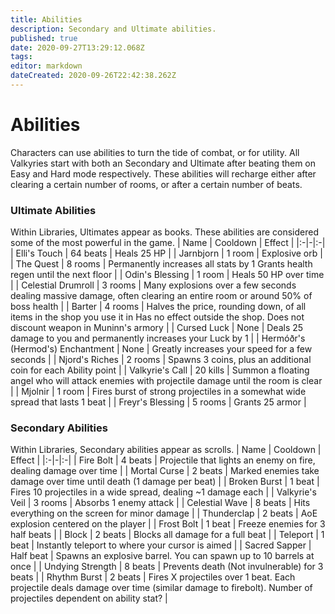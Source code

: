 ```yaml
---
title: Abilities
description: Secondary and Ultimate abilities.
published: true
date: 2020-09-27T13:29:12.068Z
tags: 
editor: markdown
dateCreated: 2020-09-26T22:42:38.262Z
---
```


# Abilities
Characters can use abilities to turn the tide of combat, or for utility.  All Valkyries start with both an Secondary and Ultimate after beating them on Easy and Hard mode respectively.  These abilities will recharge either after clearing a certain number of rooms, or after a certain number of beats.

### Ultimate Abilities
Within Libraries, Ultimates appear as books.  These abilities are considered some of the most powerful in the game.
| Name | Cooldown | Effect |
|:-|-|:-|
| Elli's Touch | 64 beats | Heals 25 HP |
| Jarnbjorn | 1 room | Explosive orb |
| The Quest | 8 rooms | Permanently increases all stats by 1 Grants health regen until the next floor |
| Odin's Blessing | 1 room | Heals 50 HP over time |
| Celestial Drumroll | 3 rooms | Many explosions over a few seconds dealing massive damage, often clearing an entire room or around 50% of boss health |
| Barter | 4 rooms | Halves the price, rounding down, of all items in the shop you use it in Has no effect outside the shop. Does not discount weapon in Muninn's armory |
| Cursed Luck | None | Deals 25 damage to you and permanently increases your Luck by 1 |
| Hermóðr's (Hermod's) Enchantment | None | Greatly increases your speed for a few seconds |
| Njord's Riches | 2 rooms | Spawns 3 coins, plus an additional coin for each Ability point |
| Valkyrie's Call | 20 kills | Summon a floating angel who will attack enemies with projectile damage until the room is clear |
| Mjolnir | 1 room | Fires burst of strong projectiles in a somewhat wide spread that lasts 1 beat |
| Freyr's Blessing | 5 rooms | Grants 25 armor |

### Secondary Abilities
Within Libraries, Secondary abilities appear as scrolls.
| Name | Cooldown | Effect |
|:-|-|:-|
| Fire Bolt | 4 beats | Projectile that lights an enemy on fire, dealing damage over time |
| Mortal Curse | 2 beats | Marked enemies take damage over time until death (1 damage per beat) |
| Broken Burst | 1 beat | Fires 10 projectiles in a wide spread, dealing ~1 damage each |
| Valkyrie's Veil | 3 rooms | Absorbs 1 enemy attack |
| Celestial Wave | 8 beats | Hits everything on the screen for minor damage |
| Thunderclap | 2 beats | AoE explosion centered on the player |
| Frost Bolt | 1 beat | Freeze enemies for 3 half beats |
| Block | 2 beats | Blocks all damage for a full beat |
| Teleport | 1 beat | Instantly teleport to where your cursor is aimed |
| Sacred Sapper | Half beat | Spawns an explosive barrel. You can spawn up to 10 barrels at once |
| Undying Strength | 8 beats | Prevents death (Not invulnerable) for 3 beats |
| Rhythm Burst | 2 beats | Fires X projectiles over 1 beat. Each projectile deals damage over time (similar damage to firebolt).  Number of projectiles dependent on ability stat? |